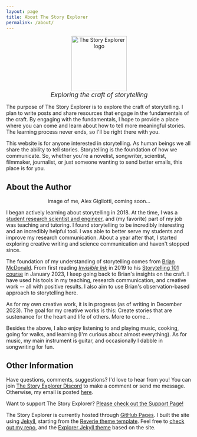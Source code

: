 ```yaml
---
layout: page
title: About The Story Explorer
permalink: /about/
---
```


<div style="text-align:center"> 
<img src="{{ site.baseurl }}/images/compass.svg" alt="The Story Explorer logo" style="width: 150px;"/>
</div>

<div style="text-align:center; font-size: 17px"> 
<i>Exploring the craft of storytelling</i>
</div>

The purpose of The Story Explorer is to explore the craft of storytelling. I plan to write posts and share resources that engage in the fundamentals of the craft. By engaging with the fundamentals, I hope to provide a place where you can come and learn about how to tell more meaningful stories. The learning process never ends, so I'll be right there with you. 

This website is for anyone interested in storytelling. As human beings we all share the ability to tell stories. Storytelling is the foundation of how we communicate. So, whether you're a novelist, songwriter, scientist, filmmaker, journalist, or just someone wanting to send better emails, this place is for you.

## About the Author
<div style="text-align:center"> 
image of me, Alex Gigliotti, coming soon...
</div>

I began actively learning about storytelling in 2018. At the time, I was a [student research scientist and engineer](https://scholar.google.com/citations?user=dmcdPhIAAAAJ&hl=en), and (my favorite) part of my job was teaching and tutoring. I found storytelling to be incredibly interesting and an incredibly helpful tool. I was able to better serve my students and improve my research communication. About a year after that, I started exploring creative writing and science communication and haven't stopped since. 

The foundation of my understanding of storytelling comes from [Brian McDonald](https://writeinvisibleink.com/). From first reading *[Invisible Ink]({{site.baseurl}}/resources/#invisible-ink)* in 2019 to his [Storytelling 101 course](https://youareastoryteller.podia.com/) in January 2023, I keep going back to Brian's insights on the craft. I have used his tools in my teaching, research communication, and creative work -- all with positive results. I also aim to use Brian's observation-based approach to storytelling here.

As for my own creative work, it is in progress (as of writing in December 2023). The goal for my creative works is this: Create stories that are sustenance for the heart and life of others. More to come...

Besides the above, I also enjoy listening to and playing music, cooking, going for walks, and learning (I'm curious about almost everything). As for music, my main instrument is guitar, and occasionally I dabble in songwriting for fun.

## Other Information

Have questions, comments, suggestions? I'd love to hear from you! You can join [The Story Explorer Discord](https://discord.gg/kA4fhRPJw6) to make a comment or send me message. Otherwise, my email is posted [here]({{site.baseurl}}/contact/).

Want to support The Story Explorer? [Please check out the Support Page!]({{site.baseurl}}/support)

The Story Explorer is currently hosted through [GitHub Pages](https://pages.github.com/). I built the site using [Jekyll](https://jekyllrb.com/), starting from the [Reverie theme template](https://github.com/amitmerchant1990/reverie). Feel free to [check out my repo](https://github.com/storyexplorer/storyexplorer.github.io), and the [Explorer Jekyll theme](https://github.com/storyexplorer/explorer/tree/main) based on the site.
